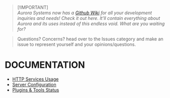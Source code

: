 
> [!IMPORTANT]\
> *Aurora Systems now has a [Github Wiki](https://github.com/HeartOfIrons/AuroraSystems/wiki) for all your development inquiries and needs! Check it out here. It'll contain everything about Aurora and its uses instead of this endless void. What are you waiting for?*

> Questions? Concerns? head over to the Issues category and make an issue to represent yourself and your opinions/questions.

# DOCUMENTATION
- [HTTP Services Usage](https://github.com/HeartOfIrons/AuroraSystems/blob/main/Resources/HTTPUsage)
- [Server Configuration](https://github.com/HeartOfIrons/AuroraSystems/blob/main/Resources/ServerConfiguration)
- [Plugins & Tools Status](https://github.com/HeartOfIrons/AuroraSystems/issues/1#issue-2266500139)
